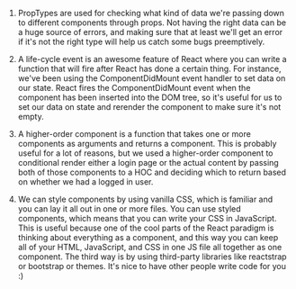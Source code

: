 1. PropTypes are used for checking what kind of data we're passing down to different components through props. Not having the right data can be a huge source of errors, and making sure that at least we'll get an error if it's not the right type will help us catch some bugs preemptively.

2. A life-cycle event is an awesome feature of React where you can write a function that will fire after React has done a certain thing. For instance, we've been using the ComponentDidMount event handler to set data on our state. React fires the ComponentDidMount event when the component has been inserted into the DOM tree, so it's useful for us to set our data on state and rerender the component to make sure it's not empty.

3. A higher-order component is a function that takes one or more components as arguments and returns a component. This is probably useful for a lot of reasons, but we used a higher-order component to conditional render either a login page or the actual content by passing both of those components to a HOC and deciding which to return based on whether we had a logged in user.

4. We can style components by using vanilla CSS, which is familiar and you can lay it all out in one or more files. You can use styled components, which means that you can write your CSS in JavaScript. This is useful because one of the cool parts of the React paradigm is thinking about everything as a component, and this way you can keep all of your HTML, JavaScript, and CSS in one JS file all together as one component. The third way is by using third-party libraries like reactstrap or bootstrap or themes. It's nice to have other people write code for you :)